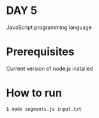 # DAY 5

JavaScript programming language

# Prerequisites

Current version of node.js installed

# How to run

```bash
$ node segments.js input.txt
```
